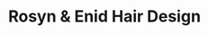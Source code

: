 ---
title: "Rosyn & Enid Hair Design"
url: /catano/rosyn-and-enid-hair-design/
shop: hairdresser
---